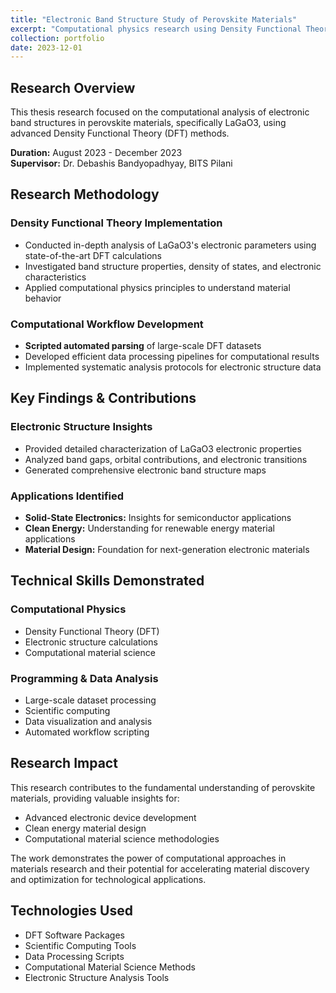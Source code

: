 ```yaml
---
title: "Electronic Band Structure Study of Perovskite Materials"
excerpt: "Computational physics research using Density Functional Theory (DFT) for LaGaO3 electronic parameter analysis"
collection: portfolio
date: 2023-12-01
---
```


## Research Overview
This thesis research focused on the computational analysis of electronic band structures in perovskite materials, specifically LaGaO3, using advanced Density Functional Theory (DFT) methods.

**Duration:** August 2023 - December 2023  
**Supervisor:** Dr. Debashis Bandyopadhyay, BITS Pilani  

## Research Methodology

### Density Functional Theory Implementation
- Conducted in-depth analysis of LaGaO3's electronic parameters using state-of-the-art DFT calculations
- Investigated band structure properties, density of states, and electronic characteristics
- Applied computational physics principles to understand material behavior

### Computational Workflow Development
- **Scripted automated parsing** of large-scale DFT datasets
- Developed efficient data processing pipelines for computational results
- Implemented systematic analysis protocols for electronic structure data

## Key Findings & Contributions

### Electronic Structure Insights
- Provided detailed characterization of LaGaO3 electronic properties
- Analyzed band gaps, orbital contributions, and electronic transitions
- Generated comprehensive electronic band structure maps

### Applications Identified
- **Solid-State Electronics:** Insights for semiconductor applications
- **Clean Energy:** Understanding for renewable energy material applications
- **Material Design:** Foundation for next-generation electronic materials

## Technical Skills Demonstrated

### Computational Physics
- Density Functional Theory (DFT)
- Electronic structure calculations
- Computational material science

### Programming & Data Analysis
- Large-scale dataset processing
- Scientific computing
- Data visualization and analysis
- Automated workflow scripting

## Research Impact
This research contributes to the fundamental understanding of perovskite materials, providing valuable insights for:
- Advanced electronic device development
- Clean energy material design
- Computational material science methodologies

The work demonstrates the power of computational approaches in materials research and their potential for accelerating material discovery and optimization for technological applications.

## Technologies Used
- DFT Software Packages
- Scientific Computing Tools
- Data Processing Scripts
- Computational Material Science Methods
- Electronic Structure Analysis Tools